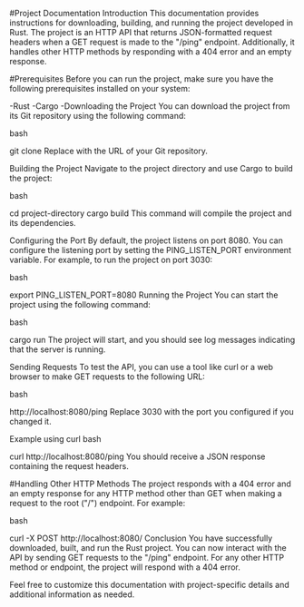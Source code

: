 #Project Documentation
Introduction
This documentation provides instructions for downloading, building, and running the project developed in Rust. The project is an HTTP API that returns JSON-formatted request headers when a GET request is made to the "/ping" endpoint. Additionally, it handles other HTTP methods by responding with a 404 error and an empty response.

#Prerequisites
Before you can run the project, make sure you have the following prerequisites installed on your system:

-Rust
-Cargo
-Downloading the Project
You can download the project from its Git repository using the following command:

bash

git clone <repository-url>
Replace <repository-url> with the URL of your Git repository.

Building the Project
Navigate to the project directory and use Cargo to build the project:

bash

cd project-directory
cargo build
This command will compile the project and its dependencies.

Configuring the Port
By default, the project listens on port 8080. You can configure the listening port by setting the PING_LISTEN_PORT environment variable. For example, to run the project on port 3030:

bash

export PING_LISTEN_PORT=8080
Running the Project
You can start the project using the following command:

bash

cargo run
The project will start, and you should see log messages indicating that the server is running.

Sending Requests
To test the API, you can use a tool like curl or a web browser to make GET requests to the following URL:

bash

http://localhost:8080/ping
Replace 3030 with the port you configured if you changed it.

Example using curl
bash

curl http://localhost:8080/ping
You should receive a JSON response containing the request headers.

#Handling Other HTTP Methods
The project responds with a 404 error and an empty response for any HTTP method other than GET when making a request to the root ("/") endpoint. For example:

bash

curl -X POST http://localhost:8080/
Conclusion
You have successfully downloaded, built, and run the Rust project. You can now interact with the API by sending GET requests to the "/ping" endpoint. For any other HTTP method or endpoint, the project will respond with a 404 error.

Feel free to customize this documentation with project-specific details and additional information as needed.
